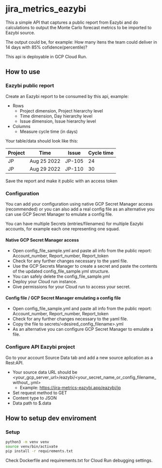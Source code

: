 # jira_metrics_eazybi
This a simple API that captures a public report from Eazybi and do calculations to output the Monte Carlo forecast metrics to be imported to Eazybi source.

The output could be, for example: How many itens the team could deliver in 14 days with 85% cofidence(percentile)?

This api is deployable in GCP Cloud Run.
## How to use
### Eazybi public report
Create an Eazybi report to be consumed by this api, example:
- Rows
    - Project dimension, Project hierarchy level
    - Time dimension, Day hierarchy level
    - Issue dimension, Issue hierarchy level
- Columns
    - Measure cycle time (in days)

Your table/data should look like this:

| Project | Time | Issue | Cycle time |
| ----------- | ----------- | ----------- | ----------- |
| JP | Aug 25 2022 | JP-105 | 24
| JP | Aug 29 2022 | JP-110 | 30

Save the report and make it public with an access token

### Configuration
You can add your configuration using native GCP Secret Manager access (recommended) or you can also add a real config file as an alternative you can use GCP Secret Manager to emulate a config file.

You can have multiple Secrets (entries/filenames) for multiple Eazybi accounts, for example each one representing one squad.

#### Native GCP Secret Manager access
- Open config_file_sample.yml and paste all info from the public report: Account_number, Report_number, Report_token
- Check for any further changes necessary to the yaml file.
- Use the GCP Secrets Manager to create a secret and paste the contents of the updated config_file_sample.yml structure.
- You can safely delete the config_file_sample.yml
- Deploy your Cloud run instance.
- Give permissions for your Cloud run to access your secret.

#### Config file / GCP Secret Manager emulating a config file
- Open config_file_sample.yml and paste all info from the public report: Account_number, Report_number, Report_token
- Check for any further changes necessary to the yaml file.
- Copy the file to secrets/<desired_config_filename>.yml
- As an alternative you can configure GCP Secret Manager to emulate a file.

### Configure API Eazybi project
Go to your account Source Data tab and add a new source aplication as a Rest:API.
- Your source data URL should be <your_gcp_server_url>/eazybi/<your_secret_name_or_config_filename_without_.yml>
    - Example: https://jira-metrics-eazybi.app/eazybi/jp
- Set request method to GET
- Content type to JSON
- Data path to $.data

## How to setup dev enviroment
### Setup
```bash
python3 -m venv venv
source venv/bin/activate
pip install -r requirements.txt
```
Check Dockerfile and requirements.txt for Cloud Run debugging settings.
